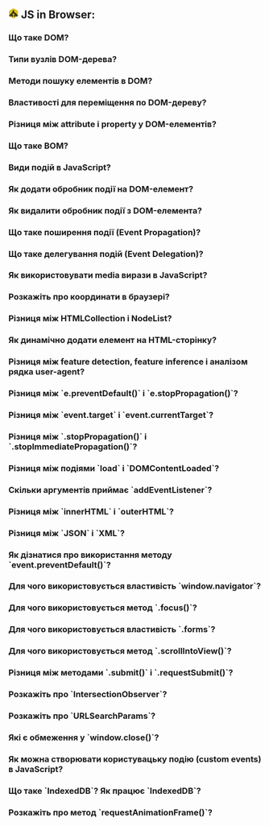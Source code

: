 <h2>
  <img src="../assets/JSDom.png" width="20" height="20" />
  <span>JS in Browser:</span>
</h2>

<h3>Що таке DOM?</h3>
<h3>Типи вузлів DOM-дерева?</h3>
<h3>Методи пошуку елементів в DOM?</h3>
<h3>Властивості для переміщення по DOM-дереву?</h3>
<h3>Різниця між attribute і property у DOM-елементів?</h3>
<h3>Що таке BOM?</h3>
<h3>Види подій в JavaScript?</h3>
<h3>Як додати обробник події на DOM-елемент?</h3>
<h3>Як видалити обробник події з DOM-елемента?</h3>
<h3>Що таке поширення події (Event Propagation)?</h3>
<h3>Що таке делегування подій (Event Delegation)?</h3>
<h3>Як використовувати media вирази в JavaScript?</h3>
<h3>Розкажіть про координати в браузері?</h3>
<h3>Різниця між HTMLCollection і NodeList?</h3>
<h3>Як динамічно додати елемент на HTML-сторінку?</h3>
<h3>Різниця між feature detection, feature inference і аналізом рядка user-agent?</h3>
<h3>Різниця між `e.preventDefault()` і `e.stopPropagation()`?</h3>
<h3>Різниця між `event.target` і `event.currentTarget`?</h3>
<h3>Різниця між `.stopPropagation()` і `.stopImmediatePropagation()`?</h3>
<h3>Різниця між подіями `load` і `DOMContentLoaded`?</h3>
<h3>Скільки аргументів приймає `addEventListener`?</h3>
<h3>Різниця між `innerHTML` і `outerHTML`?</h3>
<h3>Різниця між `JSON` і `XML`?</h3>
<h3>Як дізнатися про використання методу `event.preventDefault()`?</h3>
<h3>Для чого використовується властивість `window.navigator`?</h3>
<h3>Для чого використовується метод `.focus()`?</h3>
<h3>Для чого використовується властивість `.forms`?</h3>
<h3>Для чого використовується метод `.scrollIntoView()`?</h3>
<h3>Різниця між методами `.submit()` і `.requestSubmit()`?</h3>
<h3>Розкажіть про `IntersectionObserver`?</h3>
<h3>Розкажіть про `URLSearchParams`?</h3>
<h3>Які є обмеження у `window.close()`?</h3>
<h3>Як можна створювати користувацьку подію (custom events) в JavaScript?</h3>
<h3>Що таке `IndexedDB`? Як працює `IndexedDB`?</h3>
<h3>Розкажіть про метод `requestAnimationFrame()`?</h3>
